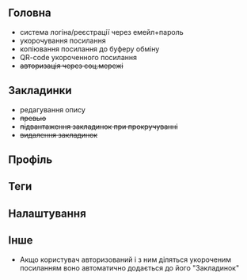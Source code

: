 Головна
-------------------
* система логіна/реєстрації через емейл+пароль
* укорочування посилання
* копіювання посилання до буферу обміну
* QR-code укороченного посилання
* ~~авторизація через соц.мережі~~


Закладинки
-------------------
* редагування опису
* ~~превью~~
* ~~підвантаження закладинок при прокручуванні~~
* ~~видалення закладинок~~


Профіль
-------------------


Теги
-------------------


Налаштування
-------------------


Інше
-------------------
* Акщо користувач авторизований і з ним діляться укороченим посиланням воно автоматично додається до його "Закладинок"